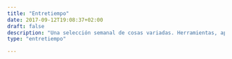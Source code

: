 ```yaml
---
title: "Entretiempo"
date: 2017-09-12T19:08:37+02:00
draft: false
description: "Una selección semanal de cosas variadas. Herramientas, apps, enlaces y objetos relacionados con el diseño y la tecnología que despiertan mi curiosidad."
type: "entretiempo"

---
```

